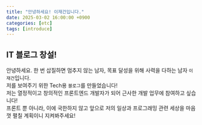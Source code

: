 ```yaml
---
title: "안녕하세요! 이재건입니다."
date: 2025-03-02 16:00:00 +0900
categories: [etc]
tags: [introduce]
---
```


## IT 블로그 창설!

안녕하세요. 한 번 삽질하면 멈추지 않는 남자, 목표 달성을 위해 사력을 다하는 남자 `이재건`입니다. <br/>
저를 보여주기 위한 Tech용 `블로그`를 만들었습니다!<br/>
저는 열정적이고 창의적인 프론트엔드 개발자가 되어 근사한 개발 업무에 참여하고 싶습니다!<br/>
프론트 뿐 아니라, 이에 국한하지 않고 앞으로 저의 일상과 프로그래밍 관련 세상을 마음껏 펼칠 계획이니 지켜봐주세요!<br/>
